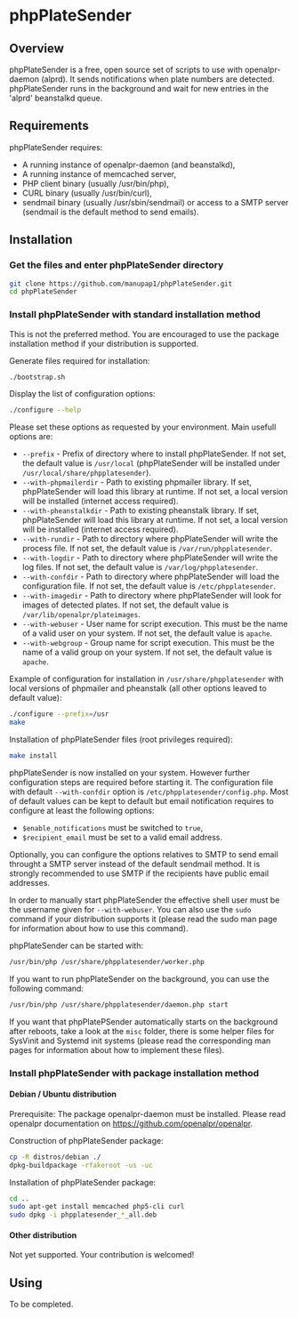 # phpPlateSender
## Overview
phpPlateSender is a free, open source set of scripts to use with openalpr-daemon (alprd). It sends notifications when plate numbers are detected. phpPlateSender runs in the background and wait for new entries in the 'alprd' beanstalkd queue.
## Requirements
phpPlateSender requires:
- A running instance of openalpr-daemon (and beanstalkd),
- A running instance of memcached server,
- PHP client binary (usually /usr/bin/php),
- CURL binary (usually /usr/bin/curl),
- sendmail binary (usually /usr/sbin/sendmail) or access to a SMTP server (sendmail is the default method to send emails).

## Installation
### Get the files and enter phpPlateSender directory
```bash
git clone https://github.com/manupap1/phpPlateSender.git
cd phpPlateSender
```
### Install phpPlateSender with standard installation method
This is not the preferred method.
You are encouraged to use the package installation method if your distribution is supported.

Generate files required for installation:
```bash
./bootstrap.sh
```
Display the list of configuration options:
```bash
./configure --help
```
Please set these options as requested by your environment. Main usefull options are:
- `--prefix` - Prefix of directory where to install phpPlateSender. If not set, the default value is `/usr/local` (phpPlateSender will be installed under `/usr/local/share/phpplatesender`).
- `--with-phpmailerdir` - Path to existing phpmailer library. If set, phpPlateSender will load this library at runtime. If not set, a local version will be installed (internet access required).
- `--with-pheanstalkdir` - Path to existing pheanstalk library. If set, phpPlateSender will load this library at runtime. If not set, a local version will be installed (internet access required).
- `--with-rundir` - Path to directory where phpPlateSender will write the process file. If not set, the default value is `/var/run/phpplatesender`.
- `--with-logdir` - Path to directory where phpPlateSender will write the log files. If not set, the default value is `/var/log/phpplatesender`.
- `--with-confdir` - Path to directory where phpPlateSender will load the configuration file. If not set, the default value is `/etc/phpplatesender`.
- `--with-imagedir` - Path to directory where phpPlateSender will look for images of detected plates. If not set, the default value is `/var/lib/openalpr/plateimages`.
- `--with-webuser` - User name for script execution. This must be the name of a valid user on your system. If not set, the default value is `apache`.
- `--with-webgroup` - Group name for script execution. This must be the name of a valid group on your system. If not set, the default value is `apache`.

Example of configuration for installation in `/usr/share/phpplatesender` with local versions of phpmailer and pheanstalk (all other options leaved to default value):
```bash
./configure --prefix=/usr
make
```
Installation of phpPlateSender files (root privileges required):
```bash
make install
```
phpPlateSender is now installed on your system. However further configuration steps are required before starting it.
The configuration file with default `--with-confdir` option is `/etc/phpplatesender/config.php`.
Most of default values can be kept to default but email notification requires to configure at least the following options:
- `$enable_notifications` must be switched to `true`,
- `$recipient_email` must be set to a valid email address.

Optionally, you can configure the options relatives to SMTP to send email throught a SMTP server instead of the default sendmail method.
It is strongly recommended to use SMTP if the recipients have public email addresses.

In order to manually start phpPlateSender the effective shell user must be the username given for `--with-webuser`.
You can also use the `sudo` command if your distribution supports it (please read the sudo man page for information about how to use this command).

phpPlateSender can be started with:
```bash
/usr/bin/php /usr/share/phpplatesender/worker.php
```
If you want to run phpPlateSender on the background, you can use the following command:
```bash
/usr/bin/php /usr/share/phpplatesender/daemon.php start
```
If you want that phpPlatePSender automatically starts on the background after reboots, take a look at the `misc` folder, there is some helper files for SysVinit and Systemd init systems (please read the corresponding man pages for information about how to implement these files).
### Install phpPlateSender with package installation method
#### Debian / Ubuntu distribution
Prerequisite: The package openalpr-daemon must be installed. Please read openalpr documentation on https://github.com/openalpr/openalpr.

Construction of phpPlateSender package:
```bash
cp -R distros/debian ./
dpkg-buildpackage -rfakeroot -us -uc
```
Installation of phpPlateSender package:
```bash
cd ..
sudo apt-get install memcached php5-cli curl
sudo dpkg -i phpplatesender_*_all.deb
```
#### Other distribution

Not yet supported.
Your contribution is welcomed!

## Using

To be completed.
